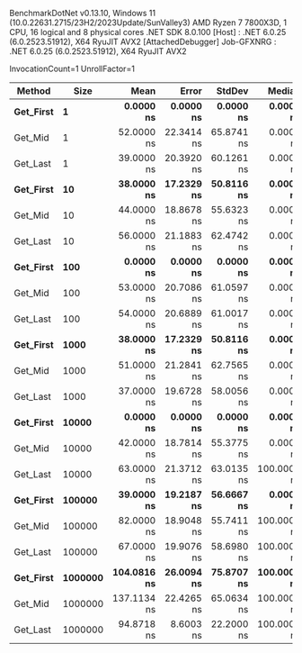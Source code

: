 
BenchmarkDotNet v0.13.10, Windows 11 (10.0.22631.2715/23H2/2023Update/SunValley3)
AMD Ryzen 7 7800X3D, 1 CPU, 16 logical and 8 physical cores
.NET SDK 8.0.100
  [Host]     : .NET 6.0.25 (6.0.2523.51912), X64 RyuJIT AVX2 [AttachedDebugger]
  Job-GFXNRG : .NET 6.0.25 (6.0.2523.51912), X64 RyuJIT AVX2

InvocationCount=1  UnrollFactor=1  

 Method    | Size    | Mean        | Error      | StdDev     | Median      | Allocated |
---------- |-------- |------------:|-----------:|-----------:|------------:|----------:|
 **Get_First** | **1**       |   **0.0000 ns** |  **0.0000 ns** |  **0.0000 ns** |   **0.0000 ns** |     **544 B** |
 Get_Mid   | 1       |  52.0000 ns | 22.3414 ns | 65.8741 ns |   0.0000 ns |     544 B |
 Get_Last  | 1       |  39.0000 ns | 20.3920 ns | 60.1261 ns |   0.0000 ns |     544 B |
 **Get_First** | **10**      |  **38.0000 ns** | **17.2329 ns** | **50.8116 ns** |   **0.0000 ns** |     **544 B** |
 Get_Mid   | 10      |  44.0000 ns | 18.8678 ns | 55.6323 ns |   0.0000 ns |     544 B |
 Get_Last  | 10      |  56.0000 ns | 21.1883 ns | 62.4742 ns |   0.0000 ns |     544 B |
 **Get_First** | **100**     |   **0.0000 ns** |  **0.0000 ns** |  **0.0000 ns** |   **0.0000 ns** |     **544 B** |
 Get_Mid   | 100     |  53.0000 ns | 20.7086 ns | 61.0597 ns |   0.0000 ns |     544 B |
 Get_Last  | 100     |  54.0000 ns | 20.6889 ns | 61.0017 ns |   0.0000 ns |     544 B |
 **Get_First** | **1000**    |  **38.0000 ns** | **17.2329 ns** | **50.8116 ns** |   **0.0000 ns** |     **544 B** |
 Get_Mid   | 1000    |  51.0000 ns | 21.2841 ns | 62.7565 ns |   0.0000 ns |     544 B |
 Get_Last  | 1000    |  37.0000 ns | 19.6728 ns | 58.0056 ns |   0.0000 ns |     544 B |
 **Get_First** | **10000**   |   **0.0000 ns** |  **0.0000 ns** |  **0.0000 ns** |   **0.0000 ns** |     **544 B** |
 Get_Mid   | 10000   |  42.0000 ns | 18.7814 ns | 55.3775 ns |   0.0000 ns |     544 B |
 Get_Last  | 10000   |  63.0000 ns | 21.3712 ns | 63.0135 ns | 100.0000 ns |     544 B |
 **Get_First** | **100000**  |  **39.0000 ns** | **19.2187 ns** | **56.6667 ns** |   **0.0000 ns** |     **544 B** |
 Get_Mid   | 100000  |  82.0000 ns | 18.9048 ns | 55.7411 ns | 100.0000 ns |     544 B |
 Get_Last  | 100000  |  67.0000 ns | 19.9076 ns | 58.6980 ns | 100.0000 ns |     544 B |
 **Get_First** | **1000000** | **104.0816 ns** | **26.0094 ns** | **75.8707 ns** | **100.0000 ns** |     **544 B** |
 Get_Mid   | 1000000 | 137.1134 ns | 22.4265 ns | 65.0634 ns | 100.0000 ns |     544 B |
 Get_Last  | 1000000 |  94.8718 ns |  8.6003 ns | 22.2000 ns | 100.0000 ns |     544 B |
